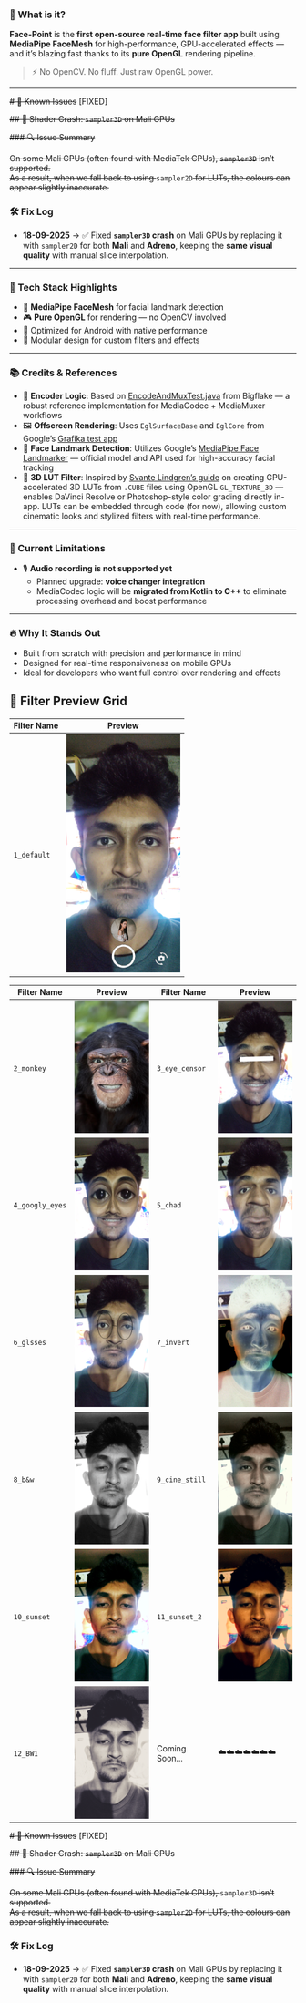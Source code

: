 ### 🎯 What is it?

**Face-Point** is the **first open-source real-time face filter app** built using **MediaPipe FaceMesh** for high-performance, GPU-accelerated effects — and it’s blazing fast thanks to its **pure OpenGL** rendering pipeline.

> ⚡ No OpenCV. No fluff. Just raw OpenGL power.

---
~~# 🐞 Known Issues~~ [FIXED]

~~## 🧨 Shader Crash: `sampler3D` on Mali GPUs~~

~~### 🔍 Issue Summary~~

~~On some Mali GPUs (often found with MediaTek CPUs), `sampler3D` isn’t supported.~~  
~~As a result, when we fall back to using `sampler2D` for LUTs, the colours can appear slightly inaccurate.~~

### 🛠️ Fix Log

- **18-09-2025** → ✅ Fixed **`sampler3D` crash** on Mali GPUs by replacing it with `sampler2D` for both **Mali** and **Adreno**, keeping the **same visual quality** with manual slice interpolation.
---

### 🧵 Tech Stack Highlights

- 🧠 **MediaPipe FaceMesh** for facial landmark detection
- 🎮 **Pure OpenGL** for rendering — no OpenCV involved
- 📱 Optimized for Android with native performance
- 🧩 Modular design for custom filters and effects

---

### 📚 Credits & References

- 🎥 **Encoder Logic**: Based on [EncodeAndMuxTest.java](https://bigflake.com/mediacodec/EncodeAndMuxTest.java.txt) from Bigflake — a robust reference implementation for MediaCodec + MediaMuxer workflows
- 🖼️ **Offscreen Rendering**: Uses `EglSurfaceBase` and `EglCore` from Google’s [Grafika test app](https://github.com/google/grafika)
- 🧠 **Face Landmark Detection**: Utilizes Google’s [MediaPipe Face Landmarker](https://ai.google.dev/edge/mediapipe/solutions/vision/face_landmarker/android) — official model and API used for high-accuracy facial tracking
- 🎨 **3D LUT Filter**: Inspired by [Svante Lindgren’s guide](https://svnte.se/3d-lut) on creating GPU-accelerated 3D LUTs from `.CUBE` files using OpenGL `GL_TEXTURE_3D` — enables DaVinci Resolve or Photoshop-style color grading directly in-app. LUTs can be embedded through code (for now), allowing custom cinematic looks and stylized filters with real-time performance.

---

### 🚫 Current Limitations

- 🎙️ **Audio recording is not supported yet**
  - Planned upgrade: **voice changer integration**
  - MediaCodec logic will be **migrated from Kotlin to C++** to eliminate processing overhead and boost performance

---

### 🔥 Why It Stands Out

- Built from scratch with precision and performance in mind
- Designed for real-time responsiveness on mobile GPUs
- Ideal for developers who want full control over rendering and effects

## 🎨 Filter Preview Grid

| Filter Name | Preview |
| ----------- | ------- |
| `1_default` | <img src="screenshots/1_default.png" style="width:200px;"/> |

| Filter Name       | Preview                                                                 | Filter Name       | Preview                                                                  |
|-------------------|-------------------------------------------------------------------------|-------------------|---------------------------------------------------------------------------|
| `2_monkey`        | <img src="screenshots/2_monkey.png" style="width:200px;"/>              | `3_eye_censor`    | <img src="screenshots/3_eye_censor.png" style="width:200px;"/>           |
| `4_googly_eyes`   | <img src="screenshots/4_googly_eyes.png" style="width:200px;"/>         | `5_chad`          | <img src="screenshots/5_chad.png" style="width:200px;"/>                 |
| `6_glsses`        | <img src="screenshots/6_glsses.png" style="width:200px;"/>              | `7_invert`        | <img src="screenshots/7_invert.png" style="width:200px;"/>               |
| `8_b&w`           | <img src="screenshots/8_b&w.png" style="width:200px;"/>                 | `9_cine_still`    | <img src="screenshots/9_cine_still.png" style="width:200px;"/>           |
| `10_sunset`       | <img src="screenshots/10_sunset.png" style="width:200px;"/>             | `11_sunset_2`     | <img src="screenshots/11_sunset_2.png" style="width:200px;"/>            |
| `12_BW1`          | <img src="screenshots/12_BW1.png" style="width:200px;"/>                | Coming Soon...    | ☁️☁️☁️☁️☁️☁️☁️                                                           |

~~# 🐞 Known Issues~~ [FIXED] 

~~## 🧨 Shader Crash: `sampler3D` on Mali GPUs~~

~~### 🔍 Issue Summary~~

~~On some Mali GPUs (often found with MediaTek CPUs), `sampler3D` isn’t supported.~~  
~~As a result, when we fall back to using `sampler2D` for LUTs, the colours can appear slightly inaccurate.~~

### 🛠️ Fix Log

- **18-09-2025** → ✅ Fixed **`sampler3D` crash** on Mali GPUs by replacing it with `sampler2D` for both **Mali** and **Adreno**, keeping the **same visual quality** with manual slice interpolation.